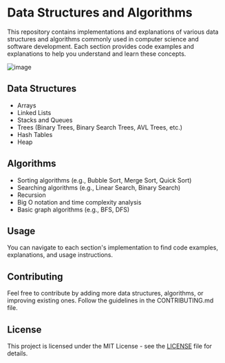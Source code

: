 # Data Structures and Algorithms

This repository contains implementations and explanations of various data structures and algorithms commonly used in computer science and software development. Each section provides code examples and explanations to help you understand and learn these concepts.

![image](https://github.com/Hk669/DSA/assets/96101829/c785e5df-15a1-46aa-94d7-dae2313360b9)


## Data Structures

- Arrays
- Linked Lists
- Stacks and Queues
- Trees (Binary Trees, Binary Search Trees, AVL Trees, etc.)
- Hash Tables
- Heap

## Algorithms

- Sorting algorithms (e.g., Bubble Sort, Merge Sort, Quick Sort)
- Searching algorithms (e.g., Linear Search, Binary Search)
- Recursion
- Big O notation and time complexity analysis
- Basic graph algorithms (e.g., BFS, DFS)

## Usage
You can navigate to each section's implementation to find code examples, explanations, and usage instructions.

## Contributing
Feel free to contribute by adding more data structures, algorithms, or improving existing ones. Follow the guidelines in the CONTRIBUTING.md file.

## License
This project is licensed under the MIT License - see the [LICENSE](LICENSE) file for details.
